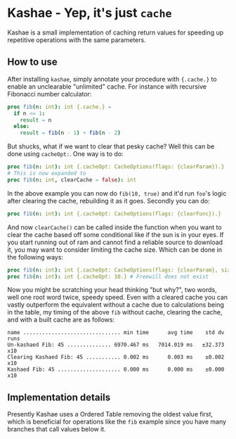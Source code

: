 # Kashae - Yep, it's just `cache`
Kashae is a small implementation of caching return values for speeding up repetitive operations with the same parameters.

## How to use
After installing `kashae`, simply annotate your procedure with `{.cache.}` to enable an unclearable  "unlimited" cache.
For instance with recursive Fibonacci number calculator:
```nim
proc fib(n: int): int {.cache.} =
  if n <= 1:
    result = n
  else:
    result = fib(n - 1) + fib(n - 2)
```
But shucks, what if we want to clear that pesky cache? Well this can be done using `cacheOpt:`. One way is to do: 
```nim
proc fib(n: int): int {.cacheOpt: CacheOptions(flags: {clearParam}).}
# This is now expanded to 
proc fib(n: int, clearCache = false): int 
```
In the above example you can now do `fib(10, true)` and it'd run `foo`'s logic after clearing the cache, rebuilding it as it goes. 
Secondly you can do:
```nim
proc fib(n: int): int {.cacheOpt: CacheOptions(flags: {clearFunc}).}
```
And now `clearCache()` can be called inside the function when you want to clear the cache based off some conditional like if the sun is in your eyes. If you start running out of ram and cannot find a reliable source to download it, you may want to consider limiting the cache size. Which can be done in the following ways:

```nim
proc fib(n: int): int {.cacheOpt: CacheOptions(flags: {clearParam}, size: 10).} # Hey we want options
proc fib(n: int): int {.cacheOpt: 10.} # Freewill does not exist
```
Now you might be scratching your head thinking "but why?", two words, well one root word twice, speedy speed. Even with a cleared cache you can vastly outperform the equivalent without a cache due to calculations being in the table, my timing of the above `fib` without cache, clearing the cache, and with a built cache are as follows:
```
name ............................... min time      avg time    std dv   runs
Un-kashaed Fib: 45 .............. 6970.467 ms   7014.019 ms   ±32.373    x10
Clearing Kashaed Fib: 45 ........... 0.002 ms      0.003 ms    ±0.002    x10
Kashaed Fib: 45 .................... 0.000 ms      0.000 ms    ±0.000    x10
```
## Implementation details
Presently Kashae uses a Ordered Table removing the oldest value first, which is beneficial for operations like the `fib` example since you have many branches that call values below it.
